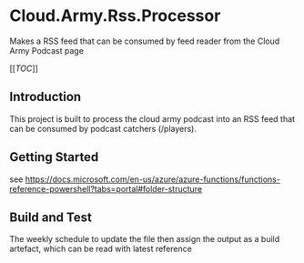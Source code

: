 # Cloud.Army.Rss.Processor
Makes a RSS feed that can be consumed by feed reader from the Cloud Army Podcast page

[[_TOC_]]

## Introduction 

This project is built to process the cloud army podcast into an RSS feed that can be consumed by podcast catchers (/players).

## Getting Started

see https://docs.microsoft.com/en-us/azure/azure-functions/functions-reference-powershell?tabs=portal#folder-structure

## Build and Test

The weekly schedule to update the file then assign the output as a build artefact, which can be read with latest reference
